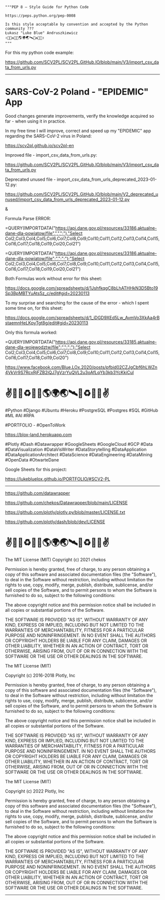 ```
"""PEP 8 – Style Guide for Python Code 

https://peps.python.org/pep-0008

Is this style acceptable by convention and accepted by the Python community ???
Łukasz "Luke Blue" Andruszkiewicz
✌💙💚♻️🌌🚀🌎🌍🌏🛰🌌♻️💚💙✌
"""
```

For this my python code example: 

https://github.com/SCV2PL/SCV2PL.GitHub.IO/blob/main/V3/import_csv_data_from_urls.py

---
# SARS-CoV-2 Poland - "EPIDEMIC" App

Good changes generate improvements, verify the knowledge acquired so far - when using it in practice.

In my free time I will improve, correct and speed up my "EPIDEMIC" app regarding the SARS-CoV-2 virus in Poland:

https://scv2pl.github.io/scv2pl-en

Improved file - import_csv_data_from_urls.py:

https://github.com/SCV2PL/SCV2PL.GitHub.IO/blob/main/V3/import_csv_data_from_urls.py

Deprecated unused file - import_csv_data_from_urls_deprecated_2023-01-12.py:

https://github.com/SCV2PL/SCV2PL.GitHub.IO/blob/main/V2_deprecated_unused/import_csv_data_from_urls_deprecated_2023-01-12.py

&

Formula Parse ERROR:

=QUERY(IMPORTDATA("https://api.dane.gov.pl/resources/33186,aktualne-dane-dla-powiatow/file",",",";"),"Select Col2,Col3,Col4,Col5,Col6,Col7,Col8,Col9,Col10,Col11,Col12,Col13,Col14,Col15,Col16,Col17,Col18,Col19,Col20,Col21")

=QUERY(IMPORTDATA("https://api.dane.gov.pl/resources/33186,aktualne-dane-dla-powiatow/file";",";";");"Select Col2,Col3,Col4,Col5,Col6,Col7,Col8,Col9,Col10,Col11,Col12,Col13,Col14,Col15,Col16,Col17,Col18,Col19,Col20,Col21")

Both Formulas work without error for this sheet:

https://docs.google.com/spreadsheets/d/1JshfkqgC8bLhATHHkN3D5Bto19Sp3BpMBTYuAts5z_c/edit#gid=20230113

To my surprise and searching for the cause of the error - which I spent some time on, for this sheet:

https://docs.google.com/spreadsheets/d/1_iDGD9XEd5Lw_AvmVo3XkAa4rBstaemnHeLKpyTgt8g/edit#gid=20230113

Only this formula worked:

=QUERY(IMPORTDATA("https://api.dane.gov.pl/resources/33185,aktualne-dane-dla-wojewodztw/file";",";";");"Select Col2,Col3,Col4,Col5,Col6,Col7,Col8,Col9,Col10,Col11,Col12,Col13,Col14,Col15,Col16,Col17,Col18,Col19,Col20")

https://www.facebook.com/Blue.LOx.2020/posts/pfbid02CZJgCbf6hLWZn4VkVr9S7RcxRjFZB2iQJ7gVzrYuQVL2u3oAfLqYb3kb3YcKkiCul

# ✌💙💚♻️🌌🚀🌎🌍🌏🛰🌌♻️💚💙✌

#Python #Django #Ubuntu #Heroku #PostgreSQL #Postgres #SQL #GitHub #ML #AI #RPA

#PORTFOLIO - #OpenToWork

https://blox-land.herokuapp.com

#Plotly #Dash #Datawrapper #GoogleSheets #GoogleCloud #GCP #Data #DataVisualization #DataVisWriter #DataStorytelling #DataApplication #DataApplicationArchitect #DataScience #DataEngineering #DataMining #OpenData #OtwarteDane

Google Sheets for this project: 

https://lukebluelox.github.io/PORTFOLIO/#SCV2-PL

---

https://github.com/datawrapper

https://github.com/chekos/Datawrapper/blob/main/LICENSE

https://github.com/plotly/plotly.py/blob/master/LICENSE.txt

https://github.com/plotly/dash/blob/dev/LICENSE

# ✌💙💚♻️🌌🚀🌎🌍🌏🛰🌌♻️💚💙✌

 The MIT License (MIT)
 Copyright (c) 2021 chekos
 
 Permission is hereby granted, free of charge, to any person obtaining a copy
 of this software and associated documentation files (the "Software"), to deal
 in the Software without restriction, including without limitation the rights
 to use, copy, modify, merge, publish, distribute, sublicense, and/or sell
 copies of the Software, and to permit persons to whom the Software is
 furnished to do so, subject to the following conditions:
 
 The above copyright notice and this permission notice shall be included in all
 copies or substantial portions of the Software.
 
 THE SOFTWARE IS PROVIDED "AS IS", WITHOUT WARRANTY OF ANY KIND,
 EXPRESS OR IMPLIED, INCLUDING BUT NOT LIMITED TO THE WARRANTIES OF
 MERCHANTABILITY, FITNESS FOR A PARTICULAR PURPOSE AND NONINFRINGEMENT.
 IN NO EVENT SHALL THE AUTHORS OR COPYRIGHT HOLDERS BE LIABLE FOR ANY CLAIM,
 DAMAGES OR OTHER LIABILITY, WHETHER IN AN ACTION OF CONTRACT, TORT OR
 OTHERWISE, ARISING FROM, OUT OF OR IN CONNECTION WITH THE SOFTWARE OR THE USE
 OR OTHER DEALINGS IN THE SOFTWARE.
 
 The MIT License (MIT)

Copyright (c) 2016-2018 Plotly, Inc

Permission is hereby granted, free of charge, to any person obtaining a copy of this software and associated documentation files (the "Software"), to deal in the Software without restriction, including without limitation the rights to use, copy, modify, merge, publish, distribute, sublicense, and/or sell copies of the Software, and to permit persons to whom the Software is furnished to do so, subject to the following conditions:

The above copyright notice and this permission notice shall be included in all copies or substantial portions of the Software.

THE SOFTWARE IS PROVIDED "AS IS", WITHOUT WARRANTY OF ANY KIND, EXPRESS OR IMPLIED, INCLUDING BUT NOT LIMITED TO THE WARRANTIES OF MERCHANTABILITY, FITNESS FOR A PARTICULAR PURPOSE AND NONINFRINGEMENT. IN NO EVENT SHALL THE AUTHORS OR COPYRIGHT HOLDERS BE LIABLE FOR ANY CLAIM, DAMAGES OR OTHER LIABILITY, WHETHER IN AN ACTION OF CONTRACT, TORT OR OTHERWISE, ARISING FROM, OUT OF OR IN CONNECTION WITH THE SOFTWARE OR THE USE OR OTHER DEALINGS IN THE SOFTWARE.

The MIT License (MIT)

Copyright (c) 2022 Plotly, Inc

Permission is hereby granted, free of charge, to any person obtaining a copy of this software and associated documentation files (the "Software"), to deal in the Software without restriction, including without limitation the rights to use, copy, modify, merge, publish, distribute, sublicense, and/or sell copies of the Software, and to permit persons to whom the Software is furnished to do so, subject to the following conditions:

The above copyright notice and this permission notice shall be included in all copies or substantial portions of the Software.

THE SOFTWARE IS PROVIDED "AS IS", WITHOUT WARRANTY OF ANY KIND, EXPRESS OR IMPLIED, INCLUDING BUT NOT LIMITED TO THE WARRANTIES OF MERCHANTABILITY, FITNESS FOR A PARTICULAR PURPOSE AND NONINFRINGEMENT. IN NO EVENT SHALL THE AUTHORS OR COPYRIGHT HOLDERS BE LIABLE FOR ANY CLAIM, DAMAGES OR OTHER LIABILITY, WHETHER IN AN ACTION OF CONTRACT, TORT OR OTHERWISE, ARISING FROM, OUT OF OR IN CONNECTION WITH THE SOFTWARE OR THE USE OR OTHER DEALINGS IN THE SOFTWARE.

<hr>
